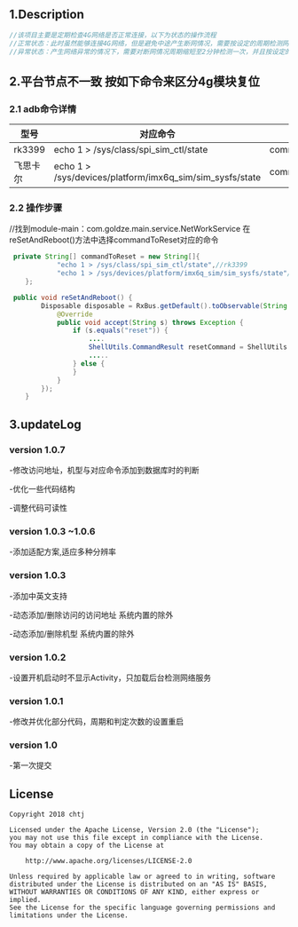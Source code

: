## 1.Description 
```groovy
//该项目主要是定期检查4G网络是否正常连接，以下为状态的操作流程
//正常状态：此时虽然能够连接4G网络，但是避免中途产生断网情况，需要按设定的周期检测网络情况
//异常状态：产生网络异常的情况下，需要对断网情况周期缩短至2分钟检测一次，并且按设定的次数进行判定，达到次数时按 step2步骤来操作
```
## 2.平台节点不一致 按如下命令来区分4g模块复位
### 2.1 adb命令详情
 型号  | 对应命令  | 备注
 ---- | ----- | ------  
 rk3399  | echo 1 > /sys/class/spi_sim_ctl/state | commandToReset[0] 
 飞思卡尔  | echo 1 > /sys/devices/platform/imx6q_sim/sim_sysfs/state | commandToReset[1]  

### 2.2 操作步骤
//找到module-main：com.goldze.main.service.NetWorkService 在reSetAndReboot()方法中选择commandToReset对应的命令
```java
 private String[] commandToReset = new String[]{
            "echo 1 > /sys/class/spi_sim_ctl/state",//rk3399
            "echo 1 > /sys/devices/platform/imx6q_sim/sim_sysfs/state"//飞思卡尔
    };
```
```java
 public void reSetAndReboot() {
        Disposable disposable = RxBus.getDefault().toObservable(String.class).subscribe(new Consumer<String>() {
            @Override
            public void accept(String s) throws Exception {
                if (s.equals("reset")) {
                    ....
                    ShellUtils.CommandResult resetCommand = ShellUtils.execCommand(commandToReset[1], false);//在这里设置commandToReset对应的命令
                    .....
                } else {
                }
            }
        });
    }
```
## 3.updateLog
### version 1.0.7 
-修改访问地址，机型与对应命令添加到数据库时的判断

-优化一些代码结构

-调整代码可读性

### version 1.0.3 ~1.0.6
-添加适配方案,适应多种分辨率
### version 1.0.3

-添加中英文支持

-动态添加/删除访问的访问地址  系统内置的除外

-动态添加/删除机型  系统内置的除外
### version 1.0.2
-设置开机启动时不显示Activity，只加载后台检测网络服务
### version 1.0.1
-修改并优化部分代码，周期和判定次数的设置重启
### version 1.0
-第一次提交
## License

    Copyright 2018 chtj
 
    Licensed under the Apache License, Version 2.0 (the "License");
    you may not use this file except in compliance with the License.
    You may obtain a copy of the License at
 
        http://www.apache.org/licenses/LICENSE-2.0
 
    Unless required by applicable law or agreed to in writing, software
    distributed under the License is distributed on an "AS IS" BASIS,
    WITHOUT WARRANTIES OR CONDITIONS OF ANY KIND, either express or implied.
    See the License for the specific language governing permissions and
    limitations under the License.